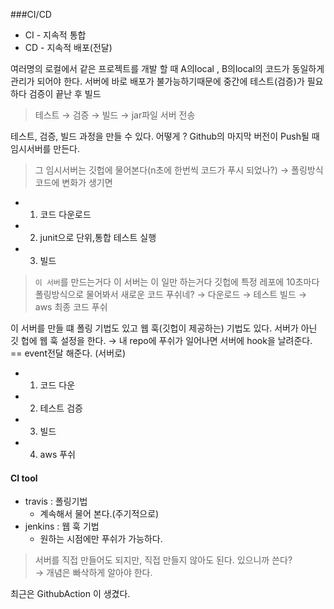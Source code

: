 ###CI/CD
- CI - 지속적 통합
- CD - 지속적 배포(전달)

여러명의 로컬에서 같은 프로젝트를 개발 할 때
A의local , B의local의 코드가 동일하게 관리가 되어야 한다.
서버에 바로 배포가 불가능하기때문에 중간에 테스트(검증)가 필요하다
검증이 끝난 후 빌드

> 테스트 → 검증 → 빌드 → jar파일 서버 전송

테스트, 검증, 빌드 과정을 만들 수 있다.
어떻게 ?
Github의 마지막 버전이 Push될 때
임시서버를 만든다. 
>그 임시서버는 깃헙에 물어본다(n초에 한번씩 코드가 푸시 되었나?) → 폴링방식
코드에 변화가 생기면
- 1. 코드 다운로드
- 2. junit으로 단위,통합 테스트 실행
- 3. 빌드

> `이 서버`를 만드는거다 이 서버는 이 일만 하는거다
> 깃헙에 특정 레포에 10초마다 폴링방식으로 물어봐서 새로운 코드 푸쉬네? 
> → 다운로드 → 테스트 빌드 
> → aws 최종 코드 푸쉬

이 서버를 만들 떄 
폴링 기법도 있고 웹 훅(깃헙이 제공하는) 기법도 있다.
서버가 아닌 깃 헙에 웹 훅 설정을 한다.
→ 내 repo에 푸쉬가 일어나면 서버에 hook을 날려준다. == event전달 해준다. (서버로)
- 1. 코드 다운
- 2. 테스트 검증
- 3. 빌드
- 4. aws 푸쉬

#### CI tool
- travis : 폴링기법
    - 계속해서 물어 본다.(주기적으로)
- jenkins : 웹 훅 기법
    - 원하는 시점에만 푸쉬가 가능하다.
    
> 서버를 직접 만들어도 되지만, 직접 만들지 않아도 된다. 있으니까 쓴다? 
> <br> → 개념은 빠삭하게 알아야 한다.

최근은 GithubAction 이 생겼다.
